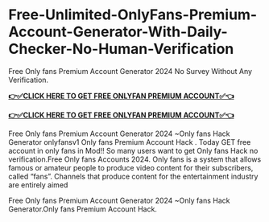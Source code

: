 # Free-Unlimited-OnlyFans-Premium-Account-Generator-With-Daily-Checker-No-Human-Verification

Free Only fans Premium Account Generator 2024 No Survey Without Any Verification.

**[👉✅CLICK HERE TO GET FREE ONLYFAN PREMIUM ACCOUNT✅👈](https://tinyurl.com/freeonlyfans25)**

**[👉✅CLICK HERE TO GET FREE ONLYFAN PREMIUM ACCOUNT✅👈](https://tinyurl.com/freeonlyfans25)**

Free Only fans Premium Account Generator 2024 ~Only fans Hack Generator onlyfansv1 Only fans Premium Account Hack . Today GET free account in only fans in Mod!! So many users want to get Only fans Hack no verification.Free Only fans Accounts 2024. Only fans is a system that allows famous or amateur people to produce video content for their subscribers, called “fans”. Channels that produce content for the entertainment industry are entirely aimed

Free Only fans Premium Account Generator 2024 ~Only fans Hack Generator.Only fans Premium Account Hack.
